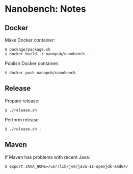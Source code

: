 Nanobench: Notes
================

## Docker

Make Docker container:

    $ package/package.sh
    $ docker build -t nanopub/nanobench .

Publish Docker container:

    $ docker push nanopub/nanobench


## Release

Prepare release:

    $ ./release.sh

Perform release

    $ ./release.sh -


## Maven

If Maven has problems with recent Java:

    $ export JAVA_HOME=/usr/lib/jvm/java-11-openjdk-amd64/

